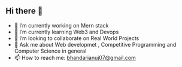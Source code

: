 ## Hi there 👋

- 🔭 I’m currently working on Mern stack 
- 🌱 I’m currently learning Web3 and Devops
- 👯 I’m looking to collaborate on Real World Projects
- 💬 Ask me about Web developmet , Competitive Programming and Computer Science in general  
- 📫 How to reach me: bhandarianuj07@gmail.com

